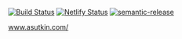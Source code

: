 [![Build Status](https://travis-ci.org/Lincerossa/asutkin.svg?branch=master)](https://travis-ci.org/Lincerossa/asutkin) [![Netlify Status](https://api.netlify.com/api/v1/badges/5119a040-9ac6-4af9-9271-80158b89c370/deploy-status)](https://app.netlify.com/sites/cranky-einstein-4d7fe8/deploys) [![semantic-release](https://img.shields.io/badge/%20%20%F0%9F%93%A6%F0%9F%9A%80-semantic--release-e10079.svg)](https://github.com/semantic-release/semantic-release)

www.asutkin.com/